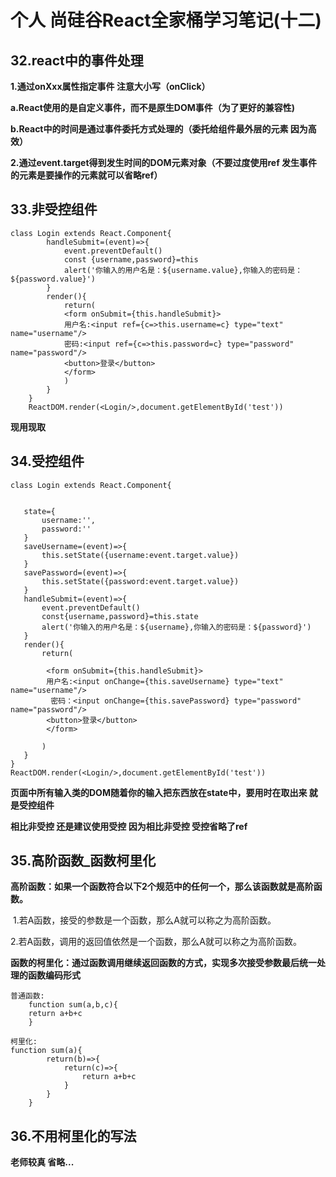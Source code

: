 # 个人 尚硅谷React全家桶学习笔记(十二)

## 32.react中的事件处理

**1.通过onXxx属性指定事件 注意大小写（onClick）** 

​	**a.React使用的是自定义事件，而不是原生DOM事件（为了更好的兼容性)**

​	**b.React中的时间是通过事件委托方式处理的（委托给组件最外层的元素  因为高效）**

**2.通过event.target得到发生时间的DOM元素对象（不要过度使用ref  发生事件的元素是要操作的元素就可以省略ref）**





## 33.非受控组件

```
class Login extends React.Component{
		handleSubmit=(event)=>{
			event.preventDefault()
			const {username,password}=this
			alert('你输入的用户名是：${username.value},你输入的密码是：${password.value}')
		}
		render(){
			return(
			<form onSubmit={this.handleSubmit}>
			用户名:<input ref={c=>this.username=c} type="text" name="username"/>
			密码:<input ref={c=>this.password=c} type="password" name="password"/>
			<button>登录</button>
			</form>
			)
		}
	}
	ReactDOM.render(<Login/>,document.getElementById('test'))
```

**现用现取**

## 34.受控组件

```
class Login extends React.Component{
		

​	state={
​		username:'',
​		password:''
​	}
​	saveUsername=(event)=>{
​		this.setState({username:event.target.value})
​	}
​	savePassword=(event)=>{
​		this.setState({password:event.target.value})
​	}
​	handleSubmit=(event)=>{
​		event.preventDefault()
​		const{username,password}=this.state
​		alert('你输入的用户名是：${username},你输入的密码是：${password}')
​	}
​	render(){
​		return(

		<form onSubmit={this.handleSubmit}>
		用户名:<input onChange={this.saveUsername} type="text" name="username"/>
		 密码：<input onChange={this.savePassword} type="password" name="password"/>
		<button>登录</button>
		</form>

​		)
​	}
}
ReactDOM.render(<Login/>,document.getElementById('test'))
```

**页面中所有输入类的DOM随着你的输入把东西放在state中，要用时在取出来 就是受控组件**

**相比非受控 还是建议使用受控 因为相比非受控 受控省略了ref**





## 35.高阶函数_函数柯里化

**高阶函数：如果一个函数符合以下2个规范中的任何一个，那么该函数就是高阶函数。**

​			1.若A函数，接受的参数是一个函数，那么A就可以称之为高阶函数。

​			2.若A函数，调用的返回值依然是一个函数，那么A就可以称之为高阶函数。

**函数的柯里化：通过函数调用继续返回函数的方式，实现多次接受参数最后统一处理的函数编码形式**

```
普通函数:
	function sum(a,b,c){
	return a+b+c
	}

柯里化: 
function sum(a){
		return(b)=>{
			return(c)=>{
				return a+b+c
			}
		}
	}
```





## 36.不用柯里化的写法

**老师较真 省略...**